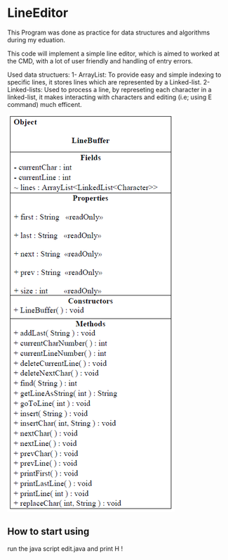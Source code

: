 # LineEditor
This Program was done as practice for data structures and algorithms during my eduation. 

This code will implement a simple line editor, which is aimed to worked at the CMD, with a lot of user friendly and handling of entry errors.

Used data structuers: 
1- ArrayList:
To provide easy and simple indexing to specific lines, it stores lines which are represented by a Linked-list.
2- Linked-lists:
Used to process a line, by represeting each character in a linked-list, it makes interacting with characters and editing (i.e; using E command) much efficent.

![UML shows the design](https://github.com/AmroB98/LineEditor/blob/main/UML.png?raw=true)


## How to start using 
run the java script edit.java and print H !
